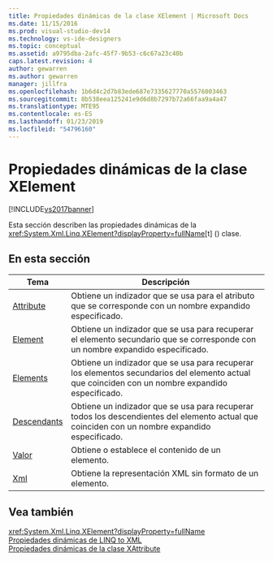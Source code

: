 ```yaml
---
title: Propiedades dinámicas de la clase XElement | Microsoft Docs
ms.date: 11/15/2016
ms.prod: visual-studio-dev14
ms.technology: vs-ide-designers
ms.topic: conceptual
ms.assetid: a9795dba-2afc-45f7-9b53-c6c67a23c40b
caps.latest.revision: 4
author: gewarren
ms.author: gewarren
manager: jillfra
ms.openlocfilehash: 1b6d4c2d7b83ede687e7335627770a5576003463
ms.sourcegitcommit: 8b538eea125241e9d6d8b7297b72a66faa9a4a47
ms.translationtype: MTE95
ms.contentlocale: es-ES
ms.lasthandoff: 01/23/2019
ms.locfileid: "54796160"
---
```

# <a name="xelement-class-dynamic-properties"></a>Propiedades dinámicas de la clase XElement
[!INCLUDE[vs2017banner](../includes/vs2017banner.md)]

Esta sección describen las propiedades dinámicas de la <xref:System.Xml.Linq.XElement?displayProperty=fullName>[t] (<!-- TODO: review code entity reference <xref:assetId:///t?qualifyHint=False&amp;autoUpgrade=True>  -->) clase.  
  
## <a name="in-this-section"></a>En esta sección  
  
|Tema|Descripción|  
|-----------|-----------------|  
|[Attribute](../designers/attribute-xelement-dynamic-property.md)|Obtiene un indizador que se usa para el atributo que se corresponde con un nombre expandido especificado.|  
|[Element](../designers/element-xelement-dynamic-property.md)|Obtiene un indizador que se usa para recuperar el elemento secundario que se corresponde con un nombre expandido especificado.|  
|[Elements](../designers/elements-xelement-dynamic-property.md)|Obtiene un indizador que se usa para recuperar los elementos secundarios del elemento actual que coinciden con un nombre expandido especificado.|  
|[Descendants](../designers/descendants-xelement-dynamic-property.md)|Obtiene un indizador que se usa para recuperar todos los descendientes del elemento actual que coinciden con un nombre expandido especificado.|  
|[Valor](../designers/value-xelement-dynamic-property.md)|Obtiene o establece el contenido de un elemento.|  
|[Xml](../designers/xml-xelement-dynamic-property.md)|Obtiene la representación XML sin formato de un elemento.|  
  
## <a name="see-also"></a>Vea también  
 <xref:System.Xml.Linq.XElement?displayProperty=fullName>   
 [Propiedades dinámicas de LINQ to XML](../designers/linq-to-xml-dynamic-properties.md)   
 [Propiedades dinámicas de la clase XAttribute](../designers/xattribute-class-dynamic-properties.md)
